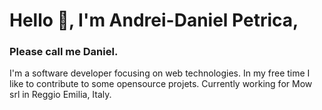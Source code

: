 # Hello :wave:, I'm Andrei-Daniel Petrica, 
### Please call me Daniel. 

I'm a software developer focusing on web technologies. 
In my free time I like to contribute to some opensource projets. 
Currently working for Mow srl in Reggio Emilia, Italy.

<!--
**danielpetrica/danielpetrica** is a ✨ _special_ ✨ repository because its `README.md` (this file) appears on your GitHub profile.

Here are some ideas to get you started:

- 🔭 I’m currently working on ...
- 🌱 I’m currently learning ...
- 👯 I’m looking to collaborate on ...
- 🤔 I’m looking for help with ...
- 💬 Ask me about ...
- 📫 How to reach me: ...
- 😄 Pronouns: ...
- ⚡ Fun fact: ...
-->
